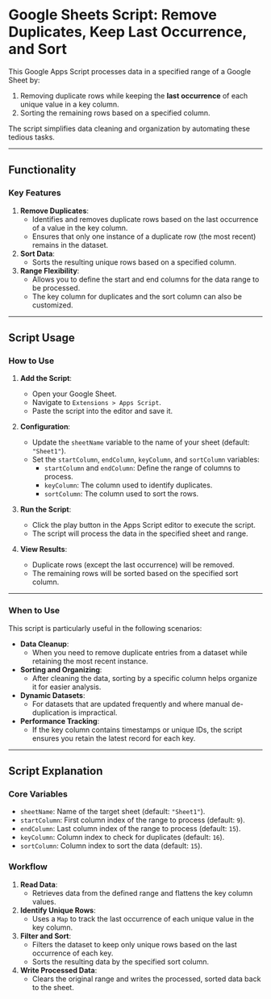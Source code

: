 # Google Sheets Script: Remove Duplicates, Keep Last Occurrence, and Sort

This Google Apps Script processes data in a specified range of a Google Sheet by:

1. Removing duplicate rows while keeping the **last occurrence** of each unique value in a key column.
2. Sorting the remaining rows based on a specified column.

The script simplifies data cleaning and organization by automating these tedious tasks.

---

## Functionality

### **Key Features**
1. **Remove Duplicates**: 
   - Identifies and removes duplicate rows based on the last occurrence of a value in the key column.
   - Ensures that only one instance of a duplicate row (the most recent) remains in the dataset.
2. **Sort Data**: 
   - Sorts the resulting unique rows based on a specified column.
3. **Range Flexibility**:
   - Allows you to define the start and end columns for the data range to be processed.
   - The key column for duplicates and the sort column can also be customized.

---

## Script Usage

### **How to Use**
1. **Add the Script**:
   - Open your Google Sheet.
   - Navigate to `Extensions > Apps Script`.
   - Paste the script into the editor and save it.

2. **Configuration**:
   - Update the `sheetName` variable to the name of your sheet (default: `"Sheet1"`).
   - Set the `startColumn`, `endColumn`, `keyColumn`, and `sortColumn` variables:
     - `startColumn` and `endColumn`: Define the range of columns to process.
     - `keyColumn`: The column used to identify duplicates.
     - `sortColumn`: The column used to sort the rows.

3. **Run the Script**:
   - Click the play button in the Apps Script editor to execute the script.
   - The script will process the data in the specified sheet and range.

4. **View Results**:
   - Duplicate rows (except the last occurrence) will be removed.
   - The remaining rows will be sorted based on the specified sort column.

---

### **When to Use**

This script is particularly useful in the following scenarios:
- **Data Cleanup**:
  - When you need to remove duplicate entries from a dataset while retaining the most recent instance.
- **Sorting and Organizing**:
  - After cleaning the data, sorting by a specific column helps organize it for easier analysis.
- **Dynamic Datasets**:
  - For datasets that are updated frequently and where manual de-duplication is impractical.
- **Performance Tracking**:
  - If the key column contains timestamps or unique IDs, the script ensures you retain the latest record for each key.

---

## Script Explanation

### **Core Variables**
- `sheetName`: Name of the target sheet (default: `"Sheet1"`).
- `startColumn`: First column index of the range to process (default: `9`).
- `endColumn`: Last column index of the range to process (default: `15`).
- `keyColumn`: Column index to check for duplicates (default: `16`).
- `sortColumn`: Column index to sort the data (default: `15`).

### **Workflow**
1. **Read Data**:
   - Retrieves data from the defined range and flattens the key column values.
2. **Identify Unique Rows**:
   - Uses a `Map` to track the last occurrence of each unique value in the key column.
3. **Filter and Sort**:
   - Filters the dataset to keep only unique rows based on the last occurrence of each key.
   - Sorts the resulting data by the specified sort column.
4. **Write Processed Data**:
   - Clears the original range and writes the processed, sorted data back to the sheet.
